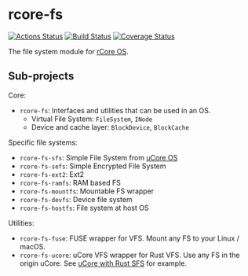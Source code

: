 # rcore-fs

[![Actions Status](https://github.com/rcore-os/rcore-fs/workflows/CI/badge.svg)](https://github.com/rcore-os/rcore-fs/actions)
[![Build Status](https://travis-ci.org/rcore-os/rcore-fs.svg?branch=master)](https://travis-ci.org/rcore-os/rcore-fs)
[![Coverage Status](https://coveralls.io/repos/github/rcore-os/rcore-fs/badge.svg?branch=master)](https://coveralls.io/github/rcore-os/rcore-fs?branch=master)

The file system module for [rCore OS](https://github.com/rcore-os/rCore).

## Sub-projects

Core:

* `rcore-fs`: Interfaces and utilities that can be used in an OS.
  * Virtual File System: `FileSystem`, `INode`
  * Device and cache layer: `BlockDevice`, `BlockCache`

Specific file systems:

* `rcore-fs-sfs`: Simple File System from [uCore OS](https://github.com/chyyuu/ucore_os_lab)
* `rcore-fs-sefs`: Simple Encrypted File System 
* `rcore-fs-ext2`: Ext2
* `rcore-fs-ramfs`: RAM based FS
* `rcore-fs-mountfs`: Mountable FS wrapper
* `rcore-fs-devfs`: Device file system
* `rcore-fs-hostfs`: File system at host OS

Utilities:

* `rcore-fs-fuse`: FUSE wrapper for VFS. Mount any FS to your Linux / macOS.
* `rcore-fs-ucore`: uCore VFS wrapper for Rust VFS. Use any FS in the origin uCore. See [uCore with Rust SFS](https://github.com/wangrunji0408/ucore_os_lab/tree/rust-fs/labcodes_answer/lab8_result) for example.